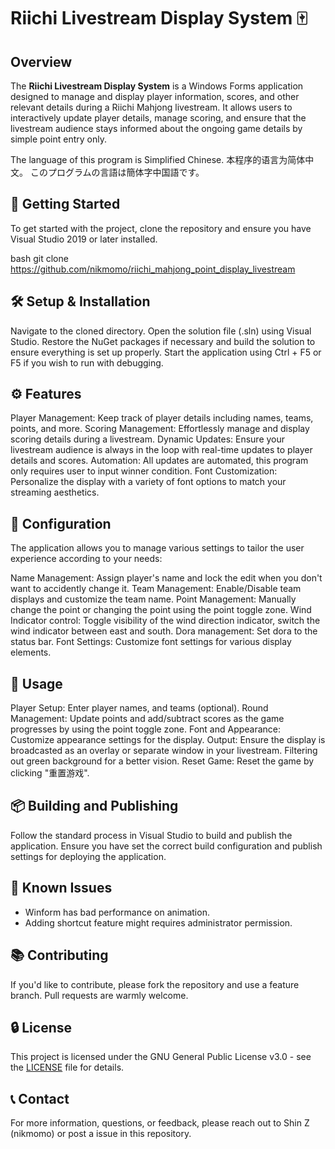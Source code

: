 # Riichi Livestream Display System 🀄

## Overview
The **Riichi Livestream Display System** is a Windows Forms application designed to manage and display player information, scores, and other relevant details during a Riichi Mahjong livestream. It allows users to interactively update player details, manage scoring, and ensure that the livestream audience stays informed about the ongoing game details by simple point entry only.

The language of this program is Simplified Chinese.
本程序的语言为简体中文。
このプログラムの言語は簡体字中国語です。

## 🚀 Getting Started
To get started with the project, clone the repository and ensure you have Visual Studio 2019 or later installed.

bash
git clone https://github.com/nikmomo/riichi_mahjong_point_display_livestream

## 🛠 Setup & Installation
Navigate to the cloned directory.
Open the solution file (.sln) using Visual Studio.
Restore the NuGet packages if necessary and build the solution to ensure everything is set up properly.
Start the application using Ctrl + F5 or F5 if you wish to run with debugging.

## ⚙ Features
Player Management: Keep track of player details including names, teams, points, and more.
Scoring Management: Effortlessly manage and display scoring details during a livestream.
Dynamic Updates: Ensure your livestream audience is always in the loop with real-time updates to player details and scores.
Automation: All updates are automated, this program only requires user to input winner condition.
Font Customization: Personalize the display with a variety of font options to match your streaming aesthetics.

## 📝 Configuration
The application allows you to manage various settings to tailor the user experience according to your needs:

Name Management: Assign player's name and lock the edit when you don't want to accidently change it.
Team Management: Enable/Disable team displays and customize the team name.
Point Management: Manually change the point or changing the point using the point toggle zone.
Wind Indicator control: Toggle visibility of the wind direction indicator, switch the wind indicator between east and south.
Dora management: Set dora to the status bar.
Font Settings: Customize font settings for various display elements.

## 🔄 Usage
Player Setup: Enter player names, and teams (optional).
Round Management: Update points and add/subtract scores as the game progresses by using the point toggle zone.
Font and Appearance: Customize appearance settings for the display.
Output: Ensure the display is broadcasted as an overlay or separate window in your livestream. Filtering out green background for a better vision.
Reset Game: Reset the game by clicking "重置游戏".

## 📦 Building and Publishing
Follow the standard process in Visual Studio to build and publish the application. Ensure you have set the correct build configuration and publish settings for deploying the application.

## 🛑 Known Issues
- Winform has bad performance on animation.
- Adding shortcut feature might requires administrator permission.

## 📚 Contributing
If you'd like to contribute, please fork the repository and use a feature branch. Pull requests are warmly welcome.

## 🔒 License
This project is licensed under the GNU General Public License v3.0 - see the [LICENSE](LICENSE) file for details.

## 📞 Contact
For more information, questions, or feedback, please reach out to Shin Z (nikmomo) or post a issue in this repository.
